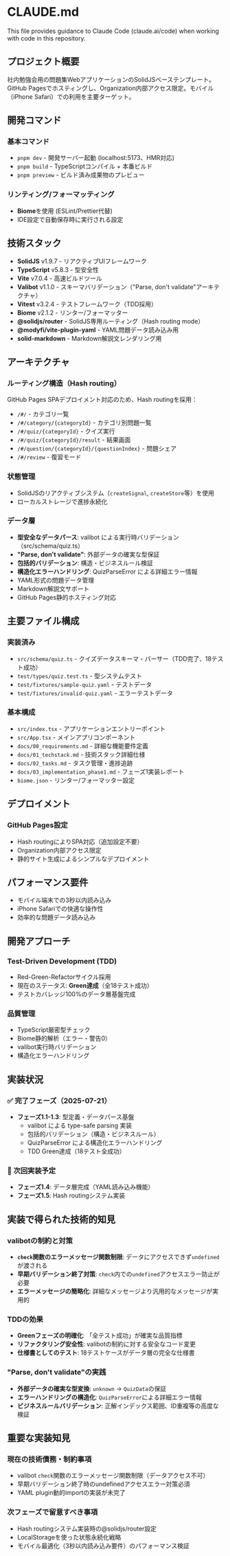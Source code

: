# CLAUDE.md

This file provides guidance to Claude Code (claude.ai/code) when working with code in this repository.

## プロジェクト概要

社内勉強会用の問題集WebアプリケーションのSolidJSベーステンプレート。GitHub Pagesでホスティングし、Organization内部アクセス限定。モバイル（iPhone Safari）での利用を主要ターゲット。

## 開発コマンド

### 基本コマンド
- `pnpm dev` - 開発サーバー起動 (localhost:5173、HMR対応)
- `pnpm build` - TypeScriptコンパイル + 本番ビルド
- `pnpm preview` - ビルド済み成果物のプレビュー

### リンティング/フォーマッティング
- **Biome**を使用 (ESLint/Prettier代替)
- IDE設定で自動保存時に実行される設定

## 技術スタック

- **SolidJS** v1.9.7 - リアクティブUIフレームワーク
- **TypeScript** v5.8.3 - 型安全性
- **Vite** v7.0.4 - 高速ビルドツール
- **Valibot** v1.1.0 - スキーマバリデーション（"Parse, don't validate"アーキテクチャ）
- **Vitest** v3.2.4 - テストフレームワーク（TDD採用）
- **Biome** v2.1.2 - リンター/フォーマッター
- **@solidjs/router** - SolidJS専用ルーティング（Hash routing mode）
- **@modyfi/vite-plugin-yaml** - YAML問題データ読み込み用
- **solid-markdown** - Markdown解説文レンダリング用

## アーキテクチャ

### ルーティング構造（Hash routing）
GitHub Pages SPAデプロイメント対応のため、Hash routingを採用：
- `/#/` - カテゴリ一覧
- `/#/category/{categoryId}` - カテゴリ別問題一覧  
- `/#/quiz/{categoryId}` - クイズ実行
- `/#/quiz/{categoryId}/result` - 結果画面
- `/#/question/{categoryId}/{questionIndex}` - 問題シェア
- `/#/review` - 復習モード

### 状態管理
- SolidJSのリアクティブシステム（`createSignal`, `createStore`等）を使用
- ローカルストレージで進捗永続化

### データ層
- **型安全なデータパース**: valibot による実行時バリデーション（src/schema/quiz.ts）
- **"Parse, don't validate"**: 外部データの確実な型保証
- **包括的バリデーション**: 構造・ビジネスルール検証
- **構造化エラーハンドリング**: QuizParseError による詳細エラー情報
- YAML形式の問題データ管理
- Markdown解説文サポート
- GitHub Pages静的ホスティング対応

## 主要ファイル構成

### 実装済み
- `src/schema/quiz.ts` - クイズデータスキーマ・パーサー（TDD完了、18テスト成功）
- `test/types/quiz.test.ts` - 型システムテスト
- `test/fixtures/sample-quiz.yaml` - テストデータ
- `test/fixtures/invalid-quiz.yaml` - エラーテストデータ

### 基本構成
- `src/index.tsx` - アプリケーションエントリーポイント
- `src/App.tsx` - メインアプリコンポーネント
- `docs/00_requirements.md` - 詳細な機能要件定義
- `docs/01_techstack.md` - 技術スタック詳細仕様
- `docs/02_tasks.md` - タスク管理・進捗追跡
- `docs/03_implementation_phase1.md` - フェーズ1実装レポート
- `biome.json` - リンター/フォーマッター設定

## デプロイメント

### GitHub Pages設定
- Hash routingによりSPA対応（追加設定不要）
- Organization内部アクセス限定
- 静的サイト生成によるシンプルなデプロイメント

## パフォーマンス要件

- モバイル端末での3秒以内読み込み
- iPhone Safariでの快適な操作性
- 効率的な問題データ読み込み

## 開発アプローチ

### Test-Driven Development (TDD)
- Red-Green-Refactorサイクル採用
- 現在のステータス: **Green達成**（全18テスト成功）
- テストカバレッジ100%のデータ層基盤完成

### 品質管理
- TypeScript厳密型チェック
- Biome静的解析（エラー・警告0）
- valibot実行時バリデーション
- 構造化エラーハンドリング

## 実装状況

### ✅ 完了フェーズ（2025-07-21）
- **フェーズ1.1-1.3**: 型定義・データパース基盤
  - valibot による type-safe parsing 実装
  - 包括的バリデーション（構造・ビジネスルール）
  - QuizParseError による構造化エラーハンドリング
  - TDD Green達成（18テスト全成功）

### 🔄 次回実装予定
- **フェーズ1.4**: データ層完成（YAML読み込み機能）
- **フェーズ1.5**: Hash routingシステム実装

## 実装で得られた技術的知見

### valibotの制約と対策
- **`check`関数のエラーメッセージ関数制限**: データにアクセスできず`undefined`が渡される
- **早期バリデーション終了対策**: `check`内での`undefined`アクセスエラー防止が必要
- **エラーメッセージの簡略化**: 詳細なメッセージより汎用的なメッセージが実用的

### TDDの効果
- **Greenフェーズの明確化**: 「全テスト成功」が確実な品質指標
- **リファクタリング安全性**: valibotの制約に対する安全なコード変更
- **仕様書としてのテスト**: 18テストケースがデータ層の完全な仕様書

### "Parse, don't validate"の実践
- **外部データの確実な型変換**: `unknown` → `QuizData`の保証
- **エラーハンドリングの構造化**: `QuizParseError`による詳細エラー情報
- **ビジネスルールバリデーション**: 正解インデックス範囲、ID重複等の高度な検証

## 重要な実装知見

### 現在の技術債務・制約事項
- valibot `check`関数のエラーメッセージ関数制限（データアクセス不可）
- 早期バリデーション終了時のundefinedアクセスエラー対策必須
- YAML plugin動的importの実装が未完了

### 次フェーズで留意すべき事項  
- Hash routingシステム実装時の@solidjs/router設定
- LocalStorageを使った状態永続化戦略
- モバイル最適化（3秒以内読み込み要件）のパフォーマンス検証